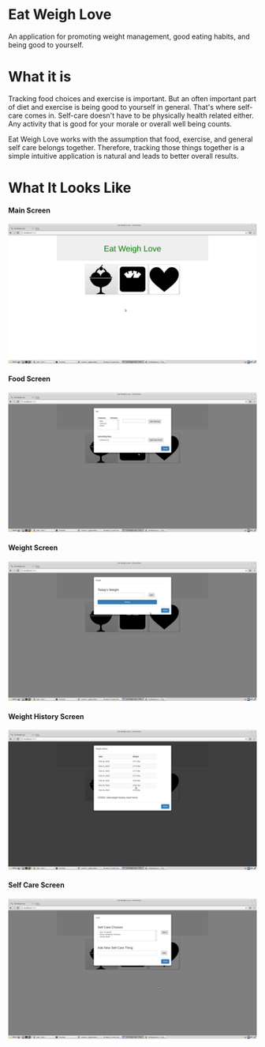 # Eat Weigh Love
An application for promoting weight management, good eating habits, and being good to yourself.

# What it is
Tracking food choices and exercise is important. But an often important part of diet and exercise is being 
good to yourself in general. That's where self-care comes in. Self-care doesn't have to be physically health
related either. Any activity that is good for your morale or overall well being counts.

Eat Weigh Love works with the assumption that food, exercise, and general self care belongs together. Therefore,
tracking those things together is a simple intuitive application is natural and leads to better overall results.

# What It Looks Like

#### Main Screen
![](screens/main.png)


#### Food Screen
![](screens/food.png)


#### Weight Screen
![](screens/weight.png)


#### Weight History Screen
![](screens/weight_history.png)


#### Self Care Screen
![](screens/self_care.png)



